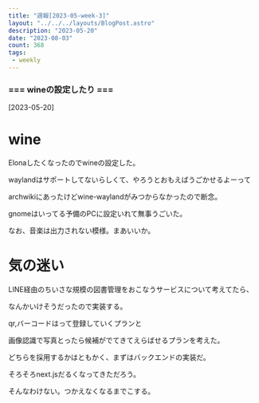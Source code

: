 ```yaml
---
title: "週報[2023-05-week-3]"
layout: "../../../layouts/BlogPost.astro"
description: "2023-05-20"
date: "2023-08-03"
count: 368
tags:
 - weekly
---
```





### === wineの設定したり ===

[2023-05-20]

# wine

Elonaしたくなったのでwineの設定した。

waylandはサポートしてないらしくて、やろうとおもえばうごかせるよーって

archwikiにあったけどwine-waylandがみつからなかったので断念。

gnomeはいってる予備のPCに設定いれて無事うごいた。

なお、音楽は出力されない模様。まあいいか。

# 気の迷い

LINE経由のちいさな規模の図書管理をおこなうサービスについて考えてたら、

なんかいけそうだったので実装する。

qr,バーコードはって登録していくプランと

画像認識で写真とったら候補がでてきてえらばせるプランを考えた。

どちらを採用するかはともかく、まずはバックエンドの実装だ。

そろそろnext.jsだるくなってきただろう。

そんなわけない。つかえなくなるまでこする。
